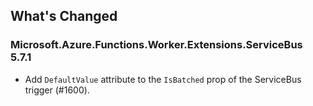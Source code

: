 ## What's Changed

<!-- Please add your release notes in the following format:
- My change description (#PR/#issue)
-->

### Microsoft.Azure.Functions.Worker.Extensions.ServiceBus 5.7.1

- Add `DefaultValue` attribute to the `IsBatched` prop of the ServiceBus trigger (#1600).
